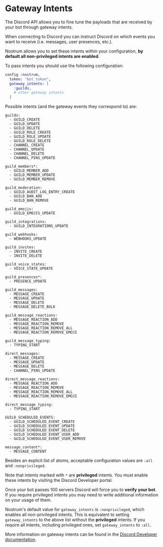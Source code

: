 # Gateway Intents

The Discord API allows you to fine tune the payloads that are received by your bot through gateway intents.

When connecting to Discord you can instruct Discord on which events you want to receive (i.e. messages, user presences, etc.).

Nostrum allows you to set these intents within your configuration, **by default all non-privileged intents are enabled**.

To pass intents you should use the following configuration:
```elixir
config :nostrum,
  token: "bot_token",
  gateway_intents: [
    :guilds,
    # other gateway intents
  ]
```

Possible intents (and the gateway events they correspond to) are:

```
guilds:
  - GUILD_CREATE
  - GUILD_UPDATE
  - GUILD_DELETE
  - GUILD_ROLE_CREATE
  - GUILD_ROLE_UPDATE
  - GUILD_ROLE_DELETE
  - CHANNEL_CREATE
  - CHANNEL_UPDATE
  - CHANNEL_DELETE
  - CHANNEL_PINS_UPDATE

guild_members*:
  - GUILD_MEMBER_ADD
  - GUILD_MEMBER_UPDATE
  - GUILD_MEMBER_REMOVE

guild_moderation:
  - GUILD_AUDIT_LOG_ENTRY_CREATE
  - GUILD_BAN_ADD
  - GUILD_BAN_REMOVE

guild_emojis:
  - GUILD_EMOJIS_UPDATE

guild_integrations:
  - GUILD_INTEGRATIONS_UPDATE

guild_webhooks:
  - WEBHOOKS_UPDATE

guild_invites:
  - INVITE_CREATE
  - INVITE_DELETE

guild_voice_states:
  - VOICE_STATE_UPDATE

guild_presences*:
  - PRESENCE_UPDATE

guild_messages:
  - MESSAGE_CREATE
  - MESSAGE_UPDATE
  - MESSAGE_DELETE
  - MESSAGE_DELETE_BULK

guild_message_reactions:
  - MESSAGE_REACTION_ADD
  - MESSAGE_REACTION_REMOVE
  - MESSAGE_REACTION_REMOVE_ALL
  - MESSAGE_REACTION_REMOVE_EMOJI

guild_message_typing:
  - TYPING_START

direct_messages:
  - MESSAGE_CREATE
  - MESSAGE_UPDATE
  - MESSAGE_DELETE
  - CHANNEL_PINS_UPDATE

direct_message_reactions:
  - MESSAGE_REACTION_ADD
  - MESSAGE_REACTION_REMOVE
  - MESSAGE_REACTION_REMOVE_ALL
  - MESSAGE_REACTION_REMOVE_EMOJI

direct_message_typing:
  - TYPING_START

GUILD_SCHEDULED_EVENTS:
  - GUILD_SCHEDULED_EVENT_CREATE
  - GUILD_SCHEDULED_EVENT_UPDATE
  - GUILD_SCHEDULED_EVENT_DELETE
  - GUILD_SCHEDULED_EVENT_USER_ADD
  - GUILD_SCHEDULED_EVENT_USER_REMOVE

message_content*:
  - MESSAGE_CONTENT
```

Besides an explicit list of atoms, acceptable configuration values are `:all` and `:nonprivileged`.

Note that intents marked with `*` are **privileged** intents. You must enable these intents by visiting the Discord Developer portal.

Once your bot passes 100 servers Discord will force you to **verify your bot**. If you require privileged intents you may need to write additional information on your usage of them.

Nostrum's default value for `gateway_intents` is `:nonprivileged`, which enables all non-privileged intents.
This is equivalent to setting `gateway_intents` to the above list without the **privileged** intents.
If you require all intents, including privileged ones, set `gateway_intents` to `:all`.

More information on gateway intents can be found in the [Discord Developer documentation](https://discord.com/developers/docs/topics/gateway#gateway-intents).
